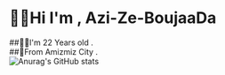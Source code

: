 # 👨‍💻Hi I'm , Azi-Ze-BoujaaDa

##🙋‍♂️I'm 22 Years old .</br>
##🌄From Amizmiz City .</br>
![Anurag's GitHub stats](https://github-readme-stats.vercel.app/api?username=aziz-boujaada&theme=dark&show_icons=true)
